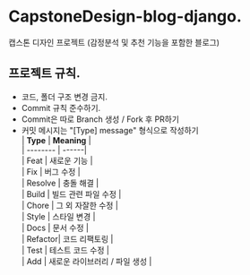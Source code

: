 # CapstoneDesign-blog-django.     
캡스톤 디자인 프로젝트 (감정분석 및 추천 기능을 포함한 블로그)  


## 프로젝트 규칙. 
- 코드, 폴더 구조 변경 금지.   
- Commit 규칙 준수하기.   
- Commit은 따로 Branch 생성 / Fork 후 PR하기     
- 커밋 메시지는 "[Type] message" 형식으로 작성하기  
  | **Type** | **Meaning** |   
  | -------- | ------|     
  | Feat    | 새로운 기능 |    
  | Fix     | 버그 수정 |   
  | Resolve | 충돌 해결 |     
  | Build   | 빌드 관련 파일 수정 |   
  | Chore   | 그 외 자잘한 수정 |   
  | Style   | 스타일 변경 |     
  | Docs    | 문서 수정 |  
  | Refactor| 코드 리팩토링 |    
  | Test    | 테스트 코드 수정 |    
  | Add     | 새로운 라이브러리 / 파일 생성 |  

